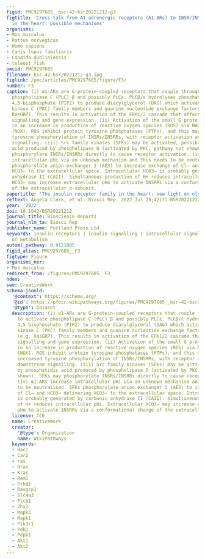 ```yaml
---
figid: PMC9297685__bsr-42-bsr20221212-g3
figtitle: 'Cross-talk from A1-adrenergic receptors (A1-ARs) to INSR/INSRR receptors
  in the heart: possible mechanisms'
organisms:
- Mus musculus
- Rattus norvegicus
- Homo sapiens
- Canis lupus familiaris
- Candida dubliniensis
- teleost fish
pmcid: PMC9297685
filename: bsr-42-bsr20221212-g3.jpg
figlink: /pmc/articles/PMC9297685/figure/F3/
number: F3
caption: (i) α1-ARs are G-protein-coupled receptors that couple through Gαq to activate
  phospholipase C (PLC) β and possibly PLCε. PLCβ/ε hydrolyses phosphatidylinositol
  4,5 bisphosphate (PIP2) to produce diacylglycerol (DAG) which activates protein
  kinase C (PKC) family members and guanine nucleotide exchange factors for Ras (e.g.
  RasGRP). This results in activation of the ERK1/2 cascade that affects downstream
  signalling and gene expression. (ii) Activation of the small G protein Rac1 results
  in an increase in production of reactive oxygen species (ROS) via NADPH oxidases
  (NOX). ROS inhibit protein tyrosine phosphatases (PTPs), and this may lead to increased
  tyrosine phosphorylation of INSRs/INSRRs, with receptor activation and downstream
  signalling. (iii) Src family kinases (SFKs) may be activated, possibly by phosphatidic
  acid produced by phospholipase D (activated by PKC; pathway not shown). SFKs may
  phosphorylate INSRs/INSRRs directly to cause receptor activation. (iv) α1-ARs increase
  intracellular pHi via an unknown mechanism and this needs to be neutralised. SFKs
  phosphorylate anion exchanger 3 (AE3) to increase exchange of Cl− and HCO3− delivering
  HCO3− to the extracellular space. Intracellular HCO3− is probably generated by carbonic
  anhydrase II (CAII). Simultaneous production of H+ reduces intracellular pHi. Extracellular
  HCO3− may increase extracellular pHo to activate INSRRs via a conformational change
  of the extracellular α-subunit.
papertitle: 'The insulin receptor family in the heart: new light on old insights.'
reftext: Angela Clerk, et al. Biosci Rep. 2022 Jul 29;42(7):BSR20221212.
year: '2022'
doi: 10.1042/BSR20221212
journal_title: Bioscience Reports
journal_nlm_ta: Biosci Rep
publisher_name: Portland Press Ltd.
keywords: insulin receptors | insulin signalling | intracellular signaling | regulation
  of metabolism
automl_pathway: 0.9121885
figid_alias: PMC9297685__F3
figtype: Figure
organisms_ner:
- Mus musculus
redirect_from: /figures/PMC9297685__F3
ndex: ''
seo: CreativeWork
schema-jsonld:
  '@context': https://schema.org/
  '@id': https://pfocr.wikipathways.org/figures/PMC9297685__bsr-42-bsr20221212-g3.html
  '@type': Dataset
  description: (i) α1-ARs are G-protein-coupled receptors that couple through Gαq
    to activate phospholipase C (PLC) β and possibly PLCε. PLCβ/ε hydrolyses phosphatidylinositol
    4,5 bisphosphate (PIP2) to produce diacylglycerol (DAG) which activates protein
    kinase C (PKC) family members and guanine nucleotide exchange factors for Ras
    (e.g. RasGRP). This results in activation of the ERK1/2 cascade that affects downstream
    signalling and gene expression. (ii) Activation of the small G protein Rac1 results
    in an increase in production of reactive oxygen species (ROS) via NADPH oxidases
    (NOX). ROS inhibit protein tyrosine phosphatases (PTPs), and this may lead to
    increased tyrosine phosphorylation of INSRs/INSRRs, with receptor activation and
    downstream signalling. (iii) Src family kinases (SFKs) may be activated, possibly
    by phosphatidic acid produced by phospholipase D (activated by PKC; pathway not
    shown). SFKs may phosphorylate INSRs/INSRRs directly to cause receptor activation.
    (iv) α1-ARs increase intracellular pHi via an unknown mechanism and this needs
    to be neutralised. SFKs phosphorylate anion exchanger 3 (AE3) to increase exchange
    of Cl− and HCO3− delivering HCO3− to the extracellular space. Intracellular HCO3−
    is probably generated by carbonic anhydrase II (CAII). Simultaneous production
    of H+ reduces intracellular pHi. Extracellular HCO3− may increase extracellular
    pHo to activate INSRRs via a conformational change of the extracellular α-subunit.
  license: CC0
  name: CreativeWork
  creator:
    '@type': Organization
    name: WikiPathways
  keywords:
  - Rac1
  - Car2
  - ras
  - Hras
  - Kras
  - Rem1
  - Prkd1
  - Rasgrp1
  - Slc4a3
  - Plcb1
  - Zhx2
  - Mapk3
  - Mapk1
  - Pik3r1
  - Pdk1
  - Pdpk1
  - Akt1
  - Akt2
---
```

